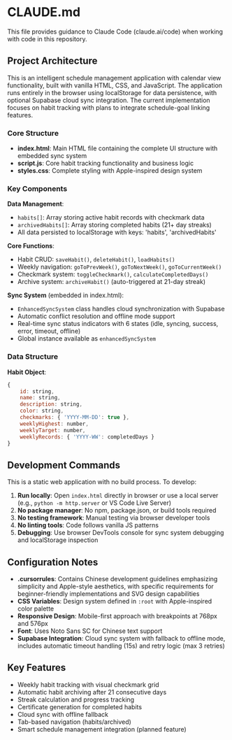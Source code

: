 # CLAUDE.md

This file provides guidance to Claude Code (claude.ai/code) when working with code in this repository.

## Project Architecture

This is an intelligent schedule management application with calendar view functionality, built with vanilla HTML, CSS, and JavaScript. The application runs entirely in the browser using localStorage for data persistence, with optional Supabase cloud sync integration. The current implementation focuses on habit tracking with plans to integrate schedule-goal linking features.

### Core Structure
- **index.html**: Main HTML file containing the complete UI structure with embedded sync system
- **script.js**: Core habit tracking functionality and business logic
- **styles.css**: Complete styling with Apple-inspired design system

### Key Components

**Data Management**:
- `habits[]`: Array storing active habit records with checkmark data
- `archivedHabits[]`: Array storing completed habits (21+ day streaks)
- All data persisted to localStorage with keys: 'habits', 'archivedHabits'

**Core Functions**:
- Habit CRUD: `saveHabit()`, `deleteHabit()`, `loadHabits()`
- Weekly navigation: `goToPrevWeek()`, `goToNextWeek()`, `goToCurrentWeek()`
- Checkmark system: `toggleCheckmark()`, `calculateCompletedDays()`
- Archive system: `archiveHabit()` (auto-triggered at 21-day streak)

**Sync System** (embedded in index.html):
- `EnhancedSyncSystem` class handles cloud synchronization with Supabase
- Automatic conflict resolution and offline mode support  
- Real-time sync status indicators with 6 states (idle, syncing, success, error, timeout, offline)
- Global instance available as `enhancedSyncSystem`

### Data Structure

**Habit Object**:
```javascript
{
    id: string,
    name: string,
    description: string,
    color: string,
    checkmarks: { 'YYYY-MM-DD': true },
    weeklyHighest: number,
    weeklyTarget: number,
    weeklyRecords: { 'YYYY-WW': completedDays }
}
```

## Development Commands

This is a static web application with no build process. To develop:

1. **Run locally**: Open `index.html` directly in browser or use a local server (e.g., `python -m http.server` or VS Code Live Server)
2. **No package manager**: No npm, package.json, or build tools required
3. **No testing framework**: Manual testing via browser developer tools
4. **No linting tools**: Code follows vanilla JS patterns
5. **Debugging**: Use browser DevTools console for sync system debugging and localStorage inspection

## Configuration Notes

- **.cursorrules**: Contains Chinese development guidelines emphasizing simplicity and Apple-style aesthetics, with specific requirements for beginner-friendly implementations and SVG design capabilities
- **CSS Variables**: Design system defined in `:root` with Apple-inspired color palette  
- **Responsive Design**: Mobile-first approach with breakpoints at 768px and 576px
- **Font**: Uses Noto Sans SC for Chinese text support
- **Supabase Integration**: Cloud sync system with fallback to offline mode, includes automatic timeout handling (15s) and retry logic (max 3 retries)

## Key Features

- Weekly habit tracking with visual checkmark grid
- Automatic habit archiving after 21 consecutive days
- Streak calculation and progress tracking  
- Certificate generation for completed habits
- Cloud sync with offline fallback
- Tab-based navigation (habits/archived)
- Smart schedule management integration (planned feature)